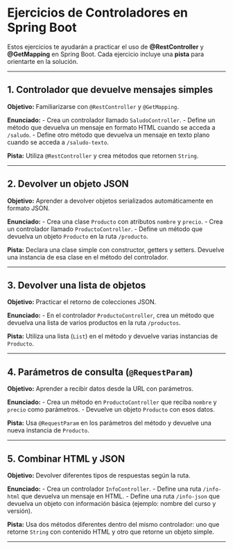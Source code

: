 # Ejercicios de Controladores en Spring Boot

Estos ejercicios te ayudarán a practicar el uso de **@RestController** y
**@GetMapping** en Spring Boot. Cada ejercicio incluye una **pista**
para orientarte en la solución.

------------------------------------------------------------------------

## 1. Controlador que devuelve mensajes simples

**Objetivo:** Familiarizarse con `@RestController` y `@GetMapping`.

**Enunciado:** - Crea un controlador llamado `SaludoController`. -
Define un método que devuelva un mensaje en formato HTML cuando se
acceda a `/saludo`. - Define otro método que devuelva un mensaje en
texto plano cuando se acceda a `/saludo-texto`.

**Pista:** Utiliza `@RestController` y crea métodos que retornen
`String`.

------------------------------------------------------------------------

## 2. Devolver un objeto JSON

**Objetivo:** Aprender a devolver objetos serializados automáticamente
en formato JSON.

**Enunciado:** - Crea una clase `Producto` con atributos `nombre` y
`precio`. - Crea un controlador llamado `ProductoController`. - Define
un método que devuelva un objeto `Producto` en la ruta `/producto`.

**Pista:** Declara una clase simple con constructor, getters y setters.
Devuelve una instancia de esa clase en el método del controlador.

------------------------------------------------------------------------

## 3. Devolver una lista de objetos

**Objetivo:** Practicar el retorno de colecciones JSON.

**Enunciado:** - En el controlador `ProductoController`, crea un método
que devuelva una lista de varios productos en la ruta `/productos`.

**Pista:** Utiliza una lista (`List`) en el método y devuelve varias
instancias de `Producto`.

------------------------------------------------------------------------

## 4. Parámetros de consulta (`@RequestParam`)

**Objetivo:** Aprender a recibir datos desde la URL con parámetros.

**Enunciado:** - Crea un método en `ProductoController` que reciba
`nombre` y `precio` como parámetros. - Devuelve un objeto `Producto` con
esos datos.

**Pista:** Usa `@RequestParam` en los parámetros del método y devuelve
una nueva instancia de `Producto`.

------------------------------------------------------------------------

## 5. Combinar HTML y JSON

**Objetivo:** Devolver diferentes tipos de respuestas según la ruta.

**Enunciado:** - Crea un controlador `InfoController`. - Define una ruta
`/info-html` que devuelva un mensaje en HTML. - Define una ruta
`/info-json` que devuelva un objeto con información básica (ejemplo:
nombre del curso y versión).

**Pista:** Usa dos métodos diferentes dentro del mismo controlador: uno
que retorne `String` con contenido HTML y otro que retorne un objeto
simple.

------------------------------------------------------------------------

